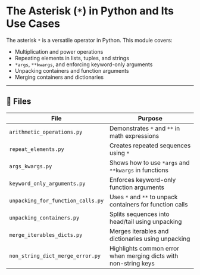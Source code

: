 # The Asterisk (`*`) in Python and Its Use Cases

The asterisk `*` is a versatile operator in Python. This module covers:

- Multiplication and power operations
- Repeating elements in lists, tuples, and strings
- `*args`, `**kwargs`, and enforcing keyword-only arguments
- Unpacking containers and function arguments
- Merging containers and dictionaries

---

## 📂 Files

| File                              | Purpose                                                         |
| --------------------------------- | --------------------------------------------------------------- |
| `arithmetic_operations.py`        | Demonstrates `*` and `**` in math expressions                   |
| `repeat_elements.py`              | Creates repeated sequences using `*`                            |
| `args_kwargs.py`                  | Shows how to use `*args` and `**kwargs` in functions            |
| `keyword_only_arguments.py`       | Enforces keyword-only function arguments                        |
| `unpacking_for_function_calls.py` | Uses `*` and `**` to unpack containers for function calls       |
| `unpacking_containers.py`         | Splits sequences into head/tail using unpacking                 |
| `merge_iterables_dicts.py`        | Merges iterables and dictionaries using unpacking               |
| `non_string_dict_merge_error.py`  | Highlights common error when merging dicts with non-string keys |
